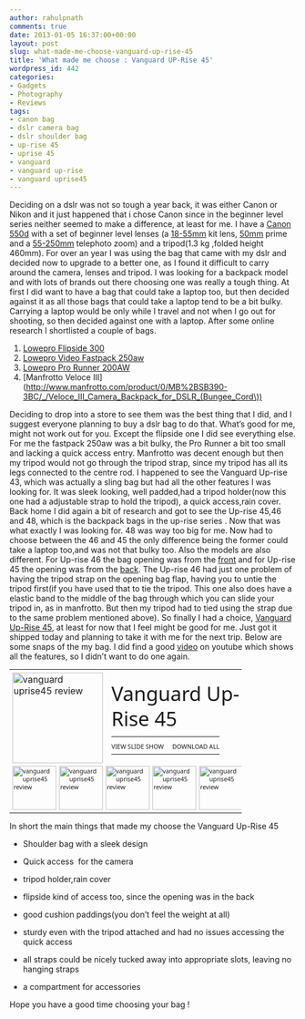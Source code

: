 ```yaml
---
author: rahulpnath
comments: true
date: 2013-01-05 16:37:00+00:00
layout: post
slug: what-made-me-choose-vanguard-up-rise-45
title: 'What made me choose : Vanguard UP-Rise 45'
wordpress_id: 442
categories:
- Gadgets
- Photography
- Reviews
tags:
- canon bag
- dslr camera bag
- dslr shoulder bag
- up-rise 45
- uprise 45
- vanguard
- vanguard up-rise
- vanguard uprise45
---
```


Deciding on a dslr was not so tough a year back, it was either Canon or Nikon and it just happened that i chose Canon since in the beginner level series neither seemed to make a difference, at least for me. I have a [Canon 550d](http://www.amazon.co.uk/Canon-550D-Digital-Camera-Body/dp/B0037KM0EY) with a set of beginner level lenses (a [18-55mm](http://www.amazon.com/Canon-EF-S-18-55mm-3-5-5-6-II/dp/B000V5K3FG/ref=sr_1_1?s=electronics&ie=UTF8&qid=1357390070&sr=1-1&keywords=canon+18-55) kit lens, [50mm](http://www.amazon.com/Canon-50mm-1-8-Camera-Lens/dp/B00007E7JU/ref=sr_1_1?s=electronics&ie=UTF8&qid=1357390018&sr=1-1&keywords=canon+50mm+1.8) prime and a [55-250mm](http://www.amazon.com/Canon-55-250mm-4-0-5-6-Telephoto-Digital/dp/B0011NVMO8) telephoto zoom) and a tripod(1.3 kg ,folded height 460mm).
For over an year I was using the bag that came with my dslr and decided now to upgrade to a better one, as I found it difficult to carry around the camera, lenses and tripod. I was looking for a backpack model and with lots of brands out there choosing one was really a tough thing. At first I did want to have a bag that could take a laptop too, but then decided against it as all those bags that could take a laptop tend to be a bit bulky. Carrying a laptop would be only while I travel and not when I go out for shooting, so then decided against one with a laptop. After some online research I shortlisted a couple of bags.

1. [Lowepro Flipside 300](http://products.lowepro.com/product/flipside-300,2083.htm)
2. [Lowepro Video Fastpack 250aw](http://products.lowepro.com/product/DSLR-Video%20Fastpack%20250%20AW,2282.htm)
3. [Lowepro Pro Runner 200AW](http://products.lowepro.com/product/Pro-Runner-200-AW,2181,14.htm)
4. [Manfrotto Veloce III](http://www.manfrotto.com/product/0/MB%2BSB390-3BC/_/Veloce_III_Camera_Backpack_for_DSLR_(Bungee_Cord\))

Deciding to drop into a store to see them was the best thing that I did, and I suggest everyone planning to buy a dslr bag to do that. What’s good for me, might not work out for you. Except the flipside one I did see everything else. For me the fastpack 250aw was a bit bulky, the Pro Runner a bit too small and lacking a quick access entry. Manfrotto was decent enough but then my tripod would not go through the tripod strap, since my tripod has all its legs connected to the centre rod.
I happened to see the Vanguard Up-rise 43, which was actually a sling bag but had all the other features I was looking for. It was sleek looking, well padded,had a tripod holder(now this one had a adjustable strap to hold the tripod), a quick access,rain cover.
Back home I did again a bit of research and got to see the Up-rise 45,46 and 48, which is the backpack bags in the up-rise series . Now that was what exactly I was looking for. 48 was way too big for me. Now had to choose between the 46 and 45 the only difference being the former could take a laptop too,and was not that bulky too. Also the models are also different. For Up-rise 46 the bag opening was from the [front](http://www.premier-ink.co.uk/images/images_big/vg_uprise46_1.jpg) and for Up-rise 45 the opening was from the [back](http://img2.blogs.yahoo.co.jp/ybi/1/7a/03/shira_gon/folder/1199363/img_1199363_32950708_2?1268142426). The Up-rise 46 had just one problem of having the tripod strap on the opening bag flap, having you to untie the tripod first(if you have used that to tie the tripod. This one also does have a elastic band to the middle of the bag through which you can slide your tripod in, as in manfrotto. But then my tripod had to tied using the strap due to the same problem mentioned above).
So finally I had a choice, [Vanguard Up-Rise 45](http://www.vanguardworld.com/index.php/en/pv/products/detail-1-1-4-33.html), at least for now that I feel might be good for me. Just got it shipped today and planning to take it with me for the next trip.
Below are some snaps of the my bag. I did find a good [video](http://www.youtube.com/watch?v=_A4GN5lJhQY) on youtube which shows all the features, so I didn’t want to do one again.



<div class="wlWriterEditableSmartContent" id="scid:66721397-FF69-4ca6-AEC4-17E6B3208830:a7930e23-e5d9-4bbf-a9d8-0bb834e7717a" style="float: none; margin: 0; display: inline; padding: 0;">
<table style="outline: none; border-style: none; margin: 0; padding: 0; width: 408px; border-collapse: collapse;" border="0" cellspacing="0" cellpadding="0">
<tbody>
<tr>
<td style="outline: none; border-style: none; margin: 0; padding: 5px 0 5px 5px; width: 159px; vertical-align: bottom;" colspan="2"><a style="outline: none; border-style: none; margin: 0; padding: 0;" href="https://skydrive.live.com/redir.aspx?cid=d5a8034107adc30c&amp;page=play&amp;resid=D5A8034107ADC30C!3950&amp;parid=D5A8034107ADC30C!3949&amp;type=1&amp;Bsrc=Photomail&amp;Bpub=SDX.Photos&amp;authkey=!ABkuQXjWWoHjsww" target="_blank"> <img style="outline: none; border-style: none; padding: 0; margin: 0; border: 0; background: none; background-image: none; vertical-align: bottom;" title="View album" alt="vanguard uprise45 review" src="{{ site.images_root}}/vanguard_uprise45_review.png" width="159" height="159" border="0" /></a></td>
<td style="vertical-align: middle; margin: 0; padding: 5px 5px 5px 0; outline: none; border-style: none; width: 226px;" colspan="3">
<div style="margin-left: 10px; top: -3%;">
<div style="width: 226px; overflow: visible;"><a style="text-decoration: none;" href="https://skydrive.live.com/redir.aspx?cid=d5a8034107adc30c&amp;page=browse&amp;resid=D5A8034107ADC30C!3949&amp;type=5&amp;authkey=!ABkuQXjWWoHjsww&amp;Bsrc=Photomail&amp;Bpub=SDX.Photos" target="_blank"><span style="line-height: 1.26em; padding: 0; width: 226px; font-size: 26pt; font-family: 'Segoe UI', helvetica, arial, sans-serif;">Vanguard Up-Rise 45</span></a></div>
<div style="padding: 10px 0 0; margin: 0;">
<table style="margin: 0; padding: 0; outline: none; border-style: none; border-collapse: collapse; width: auto;" border="0" cellspacing="0" cellpadding="0">
<tbody>
<tr>
<td style="vertical-align: top; outline: none; border-style: none; margin: 0; padding: 10px 15px 6px 0;"><a style="font-family: 'Segoe UI', helvetica, arial, sans-serif; font-size: 8pt; outline: none; border-style: none; text-decoration: none; padding: 0; margin: 0;" href="https://skydrive.live.com/redir.aspx?cid=d5a8034107adc30c&amp;page=play&amp;resid=D5A8034107ADC30C!3949&amp;type=5&amp;authkey=!ABkuQXjWWoHjsww&amp;Bsrc=Photomail&amp;Bpub=SDX.Photos" target="_blank">VIEW SLIDE SHOW</a></td>
<td style="vertical-align: top; outline: none; border-style: none; margin: 0; padding: 10px 0 6px;"><a style="font-family: 'Segoe UI', helvetica, arial, sans-serif; font-size: 8pt; outline: none; border-style: none; text-decoration: none; padding: 0; margin: 0;" href="https://skydrive.live.com/redir.aspx?cid=d5a8034107adc30c&amp;page=downloadphotos&amp;resid=D5A8034107ADC30C!3949&amp;type=5&amp;Bsrc=Photomail&amp;Bpub=SDX.Photos&amp;authkey=!ABkuQXjWWoHjsww" target="_blank">DOWNLOAD ALL</a></td>
</tr>
</tbody>
</table>
</div>
</div>
</td>
</tr>
<tr>
<td style="vertical-align: bottom; outline: none; border-style: none; padding: 0 5px 5px; margin: 0; width: 77px; height: 77px;"><a style="font-family: 'Segoe UI', helvetica, arial, sans-serif; font-size: 8pt; outline: none; border-style: none; text-decoration: none; padding: 0; margin: 0;" href="https://skydrive.live.com/redir.aspx?cid=d5a8034107adc30c&amp;page=play&amp;resid=D5A8034107ADC30C!3951&amp;parid=D5A8034107ADC30C!3949&amp;type=1&amp;Bsrc=Photomail&amp;Bpub=SDX.Photos&amp;authkey=!ABkuQXjWWoHjsww" target="_blank"><img style="outline: none; border-style: none; padding: 0; margin: 0; border: 0; background: none; background-image: none; vertical-align: bottom;" title="View album" alt="vanguard uprise45 review" src="{{ site.images_root}}/vanguard_uprise45_review_1.png" width="77" height="77" border="0" /></a></td>
<td style="vertical-align: bottom; outline: none; border-style: none; padding: 0 5px 5px 0; margin: 0; width: 77px; height: 77px;"><a style="font-family: 'Segoe UI', helvetica, arial, sans-serif; font-size: 8pt; outline: none; border-style: none; text-decoration: none; padding: 0; margin: 0;" href="https://skydrive.live.com/redir.aspx?cid=d5a8034107adc30c&amp;page=play&amp;resid=D5A8034107ADC30C!3952&amp;parid=D5A8034107ADC30C!3949&amp;type=1&amp;Bsrc=Photomail&amp;Bpub=SDX.Photos&amp;authkey=!ABkuQXjWWoHjsww" target="_blank"><img style="outline: none; border-style: none; padding: 0; margin: 0; border: 0; background: none; background-image: none; vertical-align: bottom;" title="View album" alt="vanguard uprise45 review" src="{{ site.images_root}}/vanguard_uprise45_review_2.png" width="77" height="77" border="0" /></a></td>
<td style="vertical-align: bottom; outline: none; border-style: none; padding: 0 5px 5px 0; margin: 0; width: 77px; height: 77px;"><a style="font-family: 'Segoe UI', helvetica, arial, sans-serif; font-size: 8pt; outline: none; border-style: none; text-decoration: none; padding: 0; margin: 0;" href="https://skydrive.live.com/redir.aspx?cid=d5a8034107adc30c&amp;page=play&amp;resid=D5A8034107ADC30C!3953&amp;parid=D5A8034107ADC30C!3949&amp;type=1&amp;Bsrc=Photomail&amp;Bpub=SDX.Photos&amp;authkey=!ABkuQXjWWoHjsww" target="_blank"><img style="outline: none; border-style: none; padding: 0; margin: 0; border: 0; background: none; background-image: none; vertical-align: bottom;" title="View album" alt="vanguard uprise45 review" src="{{ site.images_root}}/vanguard_uprise45_review_3.png" width="77" height="77" border="0" /></a></td>
<td style="vertical-align: bottom; outline: none; border-style: none; padding: 0 5px 5px 0; margin: 0; width: 77px; height: 77px;"><a style="font-family: 'Segoe UI', helvetica, arial, sans-serif; font-size: 8pt; outline: none; border-style: none; text-decoration: none; padding: 0; margin: 0;" href="https://skydrive.live.com/redir.aspx?cid=d5a8034107adc30c&amp;page=play&amp;resid=D5A8034107ADC30C!3954&amp;parid=D5A8034107ADC30C!3949&amp;type=1&amp;Bsrc=Photomail&amp;Bpub=SDX.Photos&amp;authkey=!ABkuQXjWWoHjsww" target="_blank"><img style="outline: none; border-style: none; padding: 0; margin: 0; border: 0; background: none; background-image: none; vertical-align: bottom;" title="View album" alt="vanguard uprise45 review" src="{{ site.images_root}}/vanguard_uprise45_review_4.png" width="77" height="77" border="0" /></a></td>
<td style="vertical-align: bottom; outline: none; border-style: none; padding: 0 5px 5px 0; margin: 0; width: 77px; height: 77px;"><a style="font-family: 'Segoe UI', helvetica, arial, sans-serif; font-size: 8pt; outline: none; border-style: none; text-decoration: none; padding: 0; margin: 0;" href="https://skydrive.live.com/redir.aspx?cid=d5a8034107adc30c&amp;page=play&amp;resid=D5A8034107ADC30C!3955&amp;parid=D5A8034107ADC30C!3949&amp;type=1&amp;Bsrc=Photomail&amp;Bpub=SDX.Photos&amp;authkey=!ABkuQXjWWoHjsww" target="_blank"><img style="outline: none; border-style: none; padding: 0; margin: 0; border: 0; background: none; background-image: none; vertical-align: bottom;" title="View album" alt="vanguard uprise45 review" src="{{ site.images_root}}/vanguard_uprise45_review_5.png" width="77" height="77" border="0" /></a></td>
</tr>
</tbody>
</table>
</div>



In short the main things that made my choose the Vanguard Up-Rise 45



	
  * Shoulder bag with a sleek design

	
  * Quick access  for the camera

	
  * tripod holder,rain cover

	
  * flipside kind of access too, since the opening was in the back

	
  * good cushion paddings(you don’t feel the weight at all)

	
  * sturdy even with the tripod attached and had no issues accessing the quick access

	
  * all straps could be nicely tucked away into appropriate slots, leaving no hanging straps

	
  * a compartment for accessories


Hope you have a good time choosing your bag !
